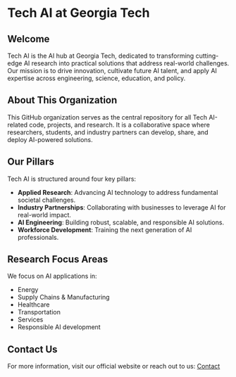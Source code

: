 # Tech AI at Georgia Tech

## Welcome
Tech AI is the AI hub at Georgia Tech, dedicated to transforming cutting-edge AI research into practical solutions that address real-world challenges. Our mission is to drive innovation, cultivate future AI talent, and apply AI expertise across engineering, science, education, and policy.

## About This Organization
This GitHub organization serves as the central repository for all Tech AI-related code, projects, and research. It is a collaborative space where researchers, students, and industry partners can develop, share, and deploy AI-powered solutions.

## Our Pillars
Tech AI is structured around four key pillars:
- **Applied Research**: Advancing AI technology to address fundamental societal challenges.
- **Industry Partnerships**: Collaborating with businesses to leverage AI for real-world impact.
- **AI Engineering**: Building robust, scalable, and responsible AI solutions.
- **Workforce Development**: Training the next generation of AI professionals.

## Research Focus Areas
We focus on AI applications in:
- Energy
- Supply Chains & Manufacturing
- Healthcare
- Transportation
- Services
- Responsible AI development

## Contact Us
For more information, visit our official website or reach out to us:
[Contact](https://ai.gatech.edu/contact-us)  

